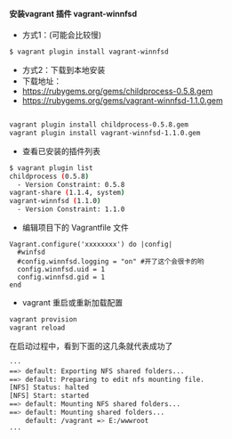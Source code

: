 #### 安装vagrant 插件 vagrant-winnfsd
- 方式1：(可能会比较慢)
```bash
$ vagrant plugin install vagrant-winnfsd
```
- 方式2：下载到本地安装
- 下载地址：
- https://rubygems.org/gems/childprocess-0.5.8.gem
- https://rubygems.org/gems/vagrant-winnfsd-1.1.0.gem
```bash

vagrant plugin install childprocess-0.5.8.gem
vagrant plugin install vagrant-winnfsd-1.1.0.gem

```
- 查看已安装的插件列表
```bash
$ vagrant plugin list
childprocess (0.5.8)
  - Version Constraint: 0.5.8
vagrant-share (1.1.4, system)
vagrant-winnfsd (1.1.0)
  - Version Constraint: 1.1.0
```
- 编辑项目下的 Vagrantfile 文件
```
Vagrant.configure('xxxxxxxx') do |config|
  #winfsd
  #config.winnfsd.logging = "on" #开了这个会很卡的哟
  config.winnfsd.uid = 1
  config.winnfsd.gid = 1
end
```

- vagrant 重启或重新加载配置
```bash
vagrant provision
vagrant reload
```

在启动过程中，看到下面的这几条就代表成功了
```bash
···
==> default: Exporting NFS shared folders...
==> default: Preparing to edit nfs mounting file.
[NFS] Status: halted
[NFS] Start: started
==> default: Mounting NFS shared folders...
==> default: Mounting shared folders...
    default: /vagrant => E:/wwwroot
···
```
